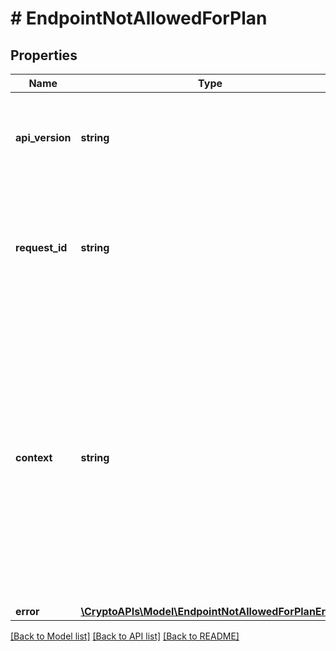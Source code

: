 # # EndpointNotAllowedForPlan

## Properties

Name | Type | Description | Notes
------------ | ------------- | ------------- | -------------
**api_version** | **string** | Specifies the version of the API that incorporates this endpoint. |
**request_id** | **string** | Defines the ID of the request. The &#x60;requestId&#x60; is generated by Crypto APIs and it&#39;s unique for every request. |
**context** | **string** | In batch situations the user can use the context to correlate responses with requests. This property is present regardless of whether the response was successful or returned as an error. &#x60;context&#x60; is specified by the user. | [optional]
**error** | [**\CryptoAPIs\Model\EndpointNotAllowedForPlanError**](EndpointNotAllowedForPlanError.md) |  |

[[Back to Model list]](../../README.md#models) [[Back to API list]](../../README.md#endpoints) [[Back to README]](../../README.md)
